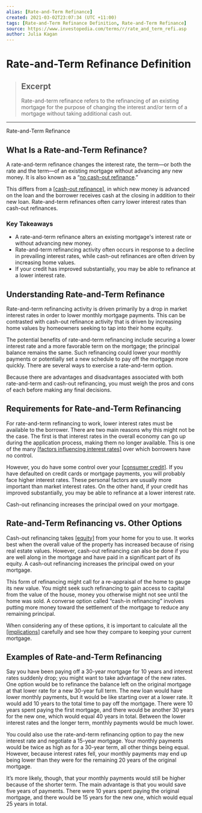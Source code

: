 ```yaml
---
alias: [Rate-and-Term Refinance]
created: 2021-03-02T23:07:34 (UTC +11:00)
tags: [Rate-and-Term Refinance Definition, Rate-and-Term Refinance]
source: https://www.investopedia.com/terms/r/rate_and_term_refi.asp
author: Julia Kagan
---
```


# Rate-and-Term Refinance Definition

> ## Excerpt
> Rate-and-term refinance refers to the refinancing of an existing mortgage for the purpose of changing the interest and/or term of a mortgage without taking additional cash out.

---

Rate-and-Term Refinance
## What Is a Rate-and-Term Refinance?

A rate-and-term refinance changes the interest rate, the term—or both the rate and the term—of an existing mortgage without advancing any new money. It is also known as a “[no cash-out refinance](https://www.investopedia.com/terms/n/no_cash-out_refinance.asp).”

This differs from a [[cash-out refinance]](https://www.investopedia.com/terms/c/cashout_refinance.asp), in which new money is advanced on the loan and the borrower receives cash at the closing in addition to their new loan. Rate-and-term refinances often carry lower interest rates than cash-out refinances.

### Key Takeaways

-   A rate-and-term refinance alters an existing mortgage's interest rate or without advancing new money.
-   Rate-and-term refinancing activity often occurs in response to a decline in prevailing interest rates, while cash-out refinances are often driven by increasing home values.
-   If your credit has improved substantially, you may be able to refinance at a lower interest rate.

## Understanding Rate-and-Term Refinance

Rate-and-term refinancing activity is driven primarily by a drop in market interest rates in order to lower monthly mortgage payments. This can be contrasted with cash-out refinance activity that is driven by increasing home values by homeowners seeking to tap into their home equity.

The potential benefits of rate-and-term refinancing include securing a lower interest rate and a more favorable term on the mortgage; the principal balance remains the same. Such refinancing could lower your monthly payments or potentially set a new schedule to pay off the mortgage more quickly. There are several ways to exercise a rate-and-term option.

Because there are advantages and disadvantages associated with both rate-and-term and cash-out refinancing, you must weigh the pros and cons of each before making any final decisions.

## Requirements for Rate-and-Term Refinancing

For rate-and-term refinancing to work, lower interest rates must be available to the borrower. There are two main reasons why this might not be the case. The first is that interest rates in the overall economy can go up during the application process, making them no longer available. This is one of the many [[factors influencing interest rates]](https://www.investopedia.com/insights/forces-behind-interest-rates/) over which borrowers have no control.

However, you do have some control over your [[consumer credit]](https://www.investopedia.com/terms/c/consumercredit.asp). If you have defaulted on credit cards or mortgage payments, you will probably face higher interest rates. These personal factors are usually more important than market interest rates. On the other hand, if your credit has improved substantially, you may be able to refinance at a lower interest rate.

Cash-out refinancing increases the principal owed on your mortgage.

## Rate-and-Term Refinancing vs. Other Options

Cash-out refinancing takes [[equity]](https://www.investopedia.com/terms/h/home_equity.asp) from your home for you to use. It works best when the overall value of the property has increased because of rising real estate values. However, cash-out refinancing can also be done if you are well along in the mortgage and have paid in a significant part of its equity. A cash-out refinancing increases the principal owed on your mortgage.

This form of refinancing might call for a re-appraisal of the home to gauge its new value. You might seek such refinancing to gain access to capital from the value of the house, money you otherwise might not see until the home was sold. A converse option called “cash-in refinancing” involves putting more money toward the settlement of the mortgage to reduce any remaining principal.

When considering any of these options, it is important to calculate all the [[implications]](https://www.investopedia.com/mortgage/refinance/cash-out-vs-mortgage-refinancing-loans/) carefully and see how they compare to keeping your current mortgage.

## Examples of Rate-and-Term Refinancing

Say you have been paying off a 30-year mortgage for 10 years and interest rates suddenly drop; you might want to take advantage of the new rates. One option would be to refinance the balance left on the original mortgage at that lower rate for a new 30-year full term. The new loan would have lower monthly payments, but it would be like starting over at a lower rate. It would add 10 years to the total time to pay off the mortgage. There were 10 years spent paying the first mortgage, and there would be another 30 years for the new one, which would equal 40 years in total. Between the lower interest rates and the longer term, monthly payments would be much lower.

You could also use the rate-and-term refinancing option to pay the new interest rate and negotiate a 15-year mortgage. Your monthly payments would be twice as high as for a 30-year term, all other things being equal. However, because interest rates fell, your monthly payments may end up being lower than they were for the remaining 20 years of the original mortgage.

It’s more likely, though, that your monthly payments would still be higher because of the shorter term. The main advantage is that you would save five years of payments. There were 10 years spent paying the original mortgage, and there would be 15 years for the new one, which would equal 25 years in total.
